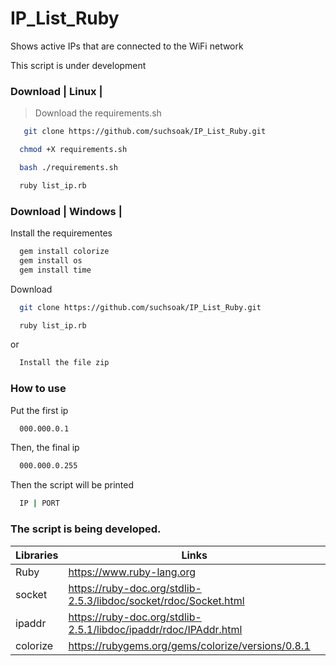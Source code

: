 # IP_List_Ruby

Shows active IPs that are connected to the WiFi network

This script is under development

### Download | Linux |

> Download the requirements.sh

```sh
   git clone https://github.com/suchsoak/IP_List_Ruby.git
```

```sh
  chmod +X requirements.sh
```

```sh
  bash ./requirements.sh
```

```sh
  ruby list_ip.rb
```

### Download | Windows |

Install the requirementes

```sh
  gem install colorize
  gem install os
  gem install time
```
Download

```sh
  git clone https://github.com/suchsoak/IP_List_Ruby.git
```

```sh
  ruby list_ip.rb
```

or 

```sh
  Install the file zip
```

### How to use 

Put the first ip

```sh
  000.000.0.1
```

Then, the final ip

```sh
  000.000.0.255
```
Then the script will be printed

```sh
  IP | PORT
```

### The script is being developed.

| Libraries |  Links |
| ------ | ------ |
| Ruby | https://www.ruby-lang.org
| socket| https://ruby-doc.org/stdlib-2.5.3/libdoc/socket/rdoc/Socket.html
| ipaddr | https://ruby-doc.org/stdlib-2.5.1/libdoc/ipaddr/rdoc/IPAddr.html
| colorize | https://rubygems.org/gems/colorize/versions/0.8.1







